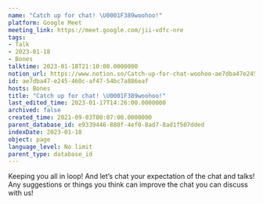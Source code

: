 ```yaml
---
name: "Catch up for chat! \U0001F389woohoo!"
platform: Google Meet
meeting_link: https://meet.google.com/jii-vdfc-nre
tags:
- Talk
- 2023-01-18
- Bones
talktime: 2023-01-18T21:10:00.0000000
notion_url: https://www.notion.so/Catch-up-for-chat-woohoo-ae7dba47e245460caf4754bc7a886eaf
id: ae7dba47-e245-460c-af47-54bc7a886eaf
hosts: Bones
title: "Catch up for chat! \U0001F389woohoo!"
last_edited_time: 2023-01-17T14:26:00.0000000
archived: false
created_time: 2021-09-03T00:07:00.0000000
parent_database_id: e9339446-880f-4ef0-8ad7-8ad1f507dded
indexDate: 2023-01-18
object: page
language_level: No limit
parent_type: database_id
---
```


Keeping you all in loop! And let’s chat your expectation of the chat and talks!
Any suggestions or things you think can improve the chat you can discuss with us!






